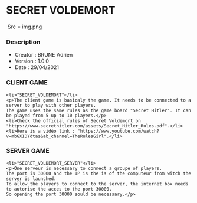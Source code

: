 # SECRET VOLDEMORT

<img> Src = img.png </img>

### Description

<ul>
<li>Creator : BRUNE Adrien</li>
<li>Version : 1.0.0</li>
<li>Date : 29/04/2021</li>
</ul>

### CLIENT GAME
    <li>"SECRET_VOLDEMORT"</li>
    <p>The client game is basicaly the game. It needs to be connected to a server to play with other players.
    The game uses the same rules as the game board "Secret Hitler". It can be played from 5 up to 10 players.</p>
    <li>Check the official rules of Secret Voldemort on "https://www.secrethitler.com/assets/Secret_Hitler_Rules.pdf".</li>
    <li>Here is a vidéo link : "https://www.youtube.com/watch?v=mbGXIDYdtas&ab_channel=TheRulesGirl".</li>

### SERVER GAME
    <li>"SECRET_VOLDEMORT_SERVER"</li>
    <p>One serveur is necessary to connect a groupe of players.
    The port is 30000 and the IP is the is of the computeur from witch the server is launched.
    To allow the players to connect to the server, the internet box needs to autorise the acces to the port 30000.
    So opening the port 30000 sould be necessary.</p>
